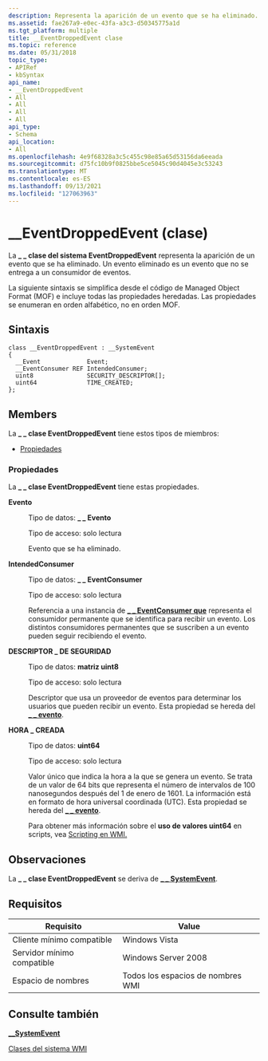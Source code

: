 ```yaml
---
description: Representa la aparición de un evento que se ha eliminado. Un evento eliminado es un evento que no se entrega a un consumidor de eventos.
ms.assetid: fae267a9-e0ec-43fa-a3c3-d50345775a1d
ms.tgt_platform: multiple
title: __EventDroppedEvent clase
ms.topic: reference
ms.date: 05/31/2018
topic_type:
- APIRef
- kbSyntax
api_name:
- __EventDroppedEvent
- All
- All
- All
- All
api_type:
- Schema
api_location:
- All
ms.openlocfilehash: 4e9f68328a3c5c455c98e85a65d53156da6eeada
ms.sourcegitcommit: d75fc10b9f0825bbe5ce5045c90d4045e3c53243
ms.translationtype: MT
ms.contentlocale: es-ES
ms.lasthandoff: 09/13/2021
ms.locfileid: "127063963"
---
```

# <a name="__eventdroppedevent-class"></a>\_\_EventDroppedEvent (clase)

La **\_ \_ clase del sistema EventDroppedEvent** representa la aparición de un evento que se ha eliminado. Un evento eliminado es un evento que no se entrega a un consumidor de eventos.

La siguiente sintaxis se simplifica desde el código de Managed Object Format (MOF) e incluye todas las propiedades heredadas. Las propiedades se enumeran en orden alfabético, no en orden MOF.

## <a name="syntax"></a>Sintaxis

``` syntax
class __EventDroppedEvent : __SystemEvent
{
  __Event             Event;
  __EventConsumer REF IntendedConsumer;
  uint8               SECURITY_DESCRIPTOR[];
  uint64              TIME_CREATED;
};
```

## <a name="members"></a>Members

La **\_ \_ clase EventDroppedEvent** tiene estos tipos de miembros:

-   [Propiedades](#properties)

### <a name="properties"></a>Propiedades

La **\_ \_ clase EventDroppedEvent** tiene estas propiedades.

<dl> <dt>

**Evento**
</dt> <dd> <dl> <dt>

Tipo de datos: **\_ \_ Evento**
</dt> <dt>

Tipo de acceso: solo lectura
</dt> </dl>

Evento que se ha eliminado.

</dd> <dt>

**IntendedConsumer**
</dt> <dd> <dl> <dt>

Tipo de datos: **\_ \_ EventConsumer**
</dt> <dt>

Tipo de acceso: solo lectura
</dt> </dl>

Referencia a una instancia de [**\_ \_ EventConsumer que**](--eventconsumer.md) representa el consumidor permanente que se identifica para recibir un evento. Los distintos consumidores permanentes que se suscriben a un evento pueden seguir recibiendo el evento.

</dd> <dt>

**DESCRIPTOR \_ DE SEGURIDAD**
</dt> <dd> <dl> <dt>

Tipo de datos: **matriz uint8**
</dt> <dt>

Tipo de acceso: solo lectura
</dt> </dl>

Descriptor que usa un proveedor de eventos para determinar los usuarios que pueden recibir un evento. Esta propiedad se hereda del [**\_ \_ evento**](--event.md).

</dd> <dt>

**HORA \_ CREADA**
</dt> <dd> <dl> <dt>

Tipo de datos: **uint64**
</dt> <dt>

Tipo de acceso: solo lectura
</dt> </dl>

Valor único que indica la hora a la que se genera un evento. Se trata de un valor de 64 bits que representa el número de intervalos de 100 nanosegundos después del 1 de enero de 1601. La información está en formato de hora universal coordinada (UTC). Esta propiedad se hereda del [**\_ \_ evento**](--event.md).

Para obtener más información sobre el **uso de valores uint64** en scripts, vea [Scripting en WMI.](/windows/desktop/WmiSdk/creating-a-wmi-script)

</dd> </dl>

## <a name="remarks"></a>Observaciones

La **\_ \_ clase EventDroppedEvent** se deriva de [**\_ \_ SystemEvent**](--systemevent.md).

## <a name="requirements"></a>Requisitos



| Requisito | Value |
|-------------------------------------|--------------------------------|
| Cliente mínimo compatible<br/> | Windows Vista<br/>       |
| Servidor mínimo compatible<br/> | Windows Server 2008<br/> |
| Espacio de nombres<br/>                | Todos los espacios de nombres WMI<br/>  |



## <a name="see-also"></a>Consulte también

<dl> <dt>

[**\_\_SystemEvent**](/windows/desktop/WmiSdk/--systemevent)
</dt> <dt>

[Clases del sistema WMI](wmi-system-classes.md)
</dt> </dl>

 

